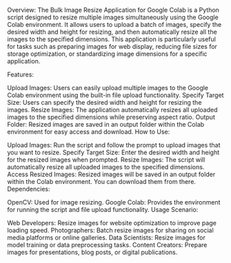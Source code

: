 Overview:
The Bulk Image Resize Application for Google Colab is a Python script designed to resize multiple images simultaneously using the Google Colab environment. It allows users to upload a batch of images, specify the desired width and height for resizing, and then automatically resize all the images to the specified dimensions. This application is particularly useful for tasks such as preparing images for web display, reducing file sizes for storage optimization, or standardizing image dimensions for a specific application.

Features:

Upload Images: Users can easily upload multiple images to the Google Colab environment using the built-in file upload functionality.
Specify Target Size: Users can specify the desired width and height for resizing the images.
Resize Images: The application automatically resizes all uploaded images to the specified dimensions while preserving aspect ratio.
Output Folder: Resized images are saved in an output folder within the Colab environment for easy access and download.
How to Use:

Upload Images: Run the script and follow the prompt to upload images that you want to resize.
Specify Target Size: Enter the desired width and height for the resized images when prompted.
Resize Images: The script will automatically resize all uploaded images to the specified dimensions.
Access Resized Images: Resized images will be saved in an output folder within the Colab environment. You can download them from there.
Dependencies:

OpenCV: Used for image resizing.
Google Colab: Provides the environment for running the script and file upload functionality.
Usage Scenario:

Web Developers: Resize images for website optimization to improve page loading speed.
Photographers: Batch resize images for sharing on social media platforms or online galleries.
Data Scientists: Resize images for model training or data preprocessing tasks.
Content Creators: Prepare images for presentations, blog posts, or digital publications.
